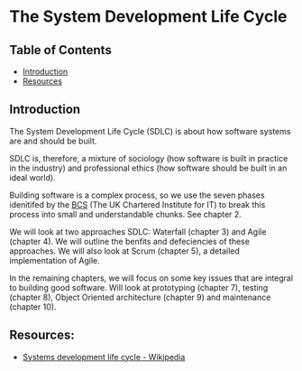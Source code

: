 # The System Development Life Cycle

## Table of Contents

* [Introduction](#introduction)
* [Resources](#resources)

## Introduction

The System Development Life Cycle (SDLC) is about how software systems are and should be built.

SDLC is, therefore, a mixture of sociology (how software is built in practice in the industry) and professional ethics (how software should be built in an ideal world).

Building software is a complex process, so we use the seven phases idenitifed by the [BCS](http://www.bcs.org/) (The UK Chartered Institute for IT) to break this process into small and understandable chunks. See chapter 2.

We will look at two approaches SDLC: Waterfall (chapter 3) and Agile (chapter 4). We will outline the benfits and defeciencies of these approaches. We will also look at Scrum (chapter 5), a detailed implementation of Agile.

In the remaining chapters, we will focus on some key issues that are integral to building good software. Will look at prototyping (chapter 7), testing (chapter 8), Object Oriented architecture (chapter 9) and maintenance (chapter 10).

## Resources:

* [Systems development life cycle - Wikipedia](https://en.wikipedia.org/wiki/Systems_development_life_cycle)
